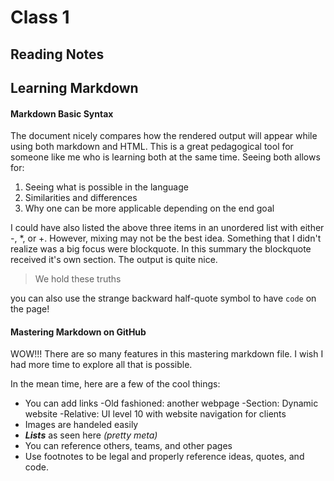 # Class 1

## Reading Notes

## Learning Markdown

#### Markdown Basic Syntax

The document nicely compares how the rendered output will appear while using both markdown and HTML. This is a great pedagogical tool
for someone like me who is learning both at the same time. Seeing both allows for:

1. Seeing what is possible in the language
2. Similarities and differences
3. Why one can be more applicable depending on the end goal

I could have also listed the above three items in an unordered list with either -, *, or +. However, mixing may not be the best idea.
Something that I didn't realize was a big focus were blockquote. In this summary the blockquote received it's own section. The output
is quite nice. 
  > We hold these truths

you can also use the strange backward half-quote symbol to have `code` on the page!


#### Mastering Markdown on GitHub

WOW!!! There are so many features in this mastering markdown file. I wish I had more time to explore all that is possible. 

In the mean time, here are a few of the cool things:

* You can add links
  -Old fashioned: another webpage
  -Section: Dynamic website
  -Relative: UI level 10 with website navigation for clients
* Images are handeled easily
* ***Lists*** as seen here *(pretty meta)*
* You can reference others, teams, and other pages
* Use footnotes to be legal and properly reference ideas, quotes, and code.

